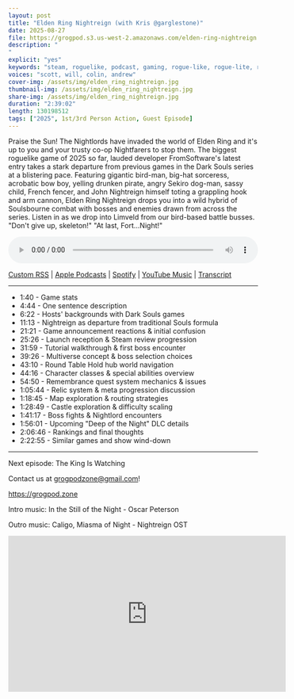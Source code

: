 ```yaml
---
layout: post
title: "Elden Ring Nightreign (with Kris @garglestone)"
date: 2025-08-27
file: https://grogpod.s3.us-west-2.amazonaws.com/elden-ring-nightreign.mp3
description: "
"
explicit: "yes" 
keywords: "steam, roguelike, podcast, gaming, rogue-like, rogue-lite, roguelite, elden ring, nightreign, dark souls, soulslike"
voices: "scott, will, colin, andrew"
cover-img: /assets/img/elden_ring_nightreign.jpg
thumbnail-img: /assets/img/elden_ring_nightreign.jpg
share-img: /assets/img/elden_ring_nightreign.jpg
duration: "2:39:02"
length: 130198512   
tags: ["2025", 1st/3rd Person Action, Guest Episode]
---
```


Praise the Sun! The Nightlords have invaded the world of Elden Ring and it's up to you and your trusty co-op Nightfarers to stop them. The biggest roguelike game of 2025 so far, lauded developer FromSoftware's latest entry takes a stark departure from previous games in the Dark Souls series at a blistering pace. Featuring gigantic bird-man, big-hat sorceress, acrobatic bow boy, yelling drunken pirate, angry Sekiro dog-man, sassy child, French fencer, and John Nightreign himself toting a grappling hook and arm cannon, Elden Ring Nightreign drops you into a wild hybrid of Soulsbourne combat with bosses and enemies drawn from across the series. Listen in as we drop into Limveld from our bird-based battle busses. "Don't give up, skeleton!" "At last, Fort...Night!"

<div class="container">
  <audio controls style="width: 100%;">
    <source src="https://grogpod.s3.us-west-2.amazonaws.com/elden-ring-nightreign.mp3">
  </audio>
</div>

[Custom RSS](https://grogpod.zone/feed.xml) | [Apple Podcasts](https://podcasts.apple.com/us/podcast/elden-ring-nightreign-with-kris-garglestone/id1650474911?i=1000723673406) | [Spotify](https://open.spotify.com/episode/0NozvdLTKZqUFkc0i5dvwm) | [YouTube Music](https://music.youtube.com/playlist?list=PL-ShOmyMvd4jYFChE6tgj0JYG8RKK4xe0) | [Transcript](https://github.com/ScottBurger/going_rogue_podcast/blob/master/docs/transcripts/nightreign.txt)

---
* 1:40 - Game stats
* 4:44 - One sentence description
* 6:22 - Hosts' backgrounds with Dark Souls games
* 11:13 - Nightreign as departure from traditional Souls formula
* 21:21 - Game announcement reactions & initial confusion
* 25:26 - Launch reception & Steam review progression
* 31:59 - Tutorial walkthrough & first boss encounter
* 39:26 - Multiverse concept & boss selection choices
* 43:10 - Round Table Hold hub world navigation
* 44:16 - Character classes & special abilities overview
* 54:50 - Remembrance quest system mechanics & issues
* 1:05:44 - Relic system & meta progression discussion
* 1:18:45 - Map exploration & routing strategies
* 1:28:49 - Castle exploration & difficulty scaling
* 1:41:17 - Boss fights & Nightlord encounters
* 1:56:01 - Upcoming "Deep of the Night" DLC details
* 2:06:46 - Rankings and final thoughts
* 2:22:55 - Similar games and show wind-down
  
---

Next episode: The King Is Watching

Contact us at grogpodzone@gmail.com!

https://grogpod.zone

Intro music: In the Still of the Night - Oscar Peterson

Outro music: Caligo, Miasma of Night - Nightreign OST


<div class="embed-responsive embed-responsive-16by9">
<iframe width="560" height="315" src="https://www.youtube.com/embed/EdOIQ4RvlnQ" title="YouTube video player" frameborder="0" allow="accelerometer; autoplay; clipboard-write; encrypted-media; gyroscope; picture-in-picture" allowfullscreen></iframe>
</div>

